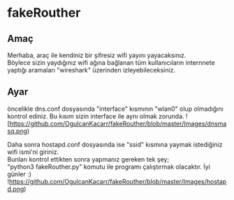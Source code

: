 # fakeRouther

## Amaç

Merhaba, araç ile kendiniz bir şifresiz wifi yayını yayacaksınız.<br/> Böylece sizin yaydığınız wifi ağına bağlanan tüm kullanıcıların internnete yaptığı aramaları "wireshark" üzerinden izleyebileceksiniz.<br/>

## Ayar
öncelikle dns.conf dosyasında "interface" kısmının "wlan0" olup olmadığını kontrol ediniz. Bu kısım sizin interface ile aynı olmak zorunda.
![https://github.com/OgulcanKacarr/fakeRouther/blob/master/Images/dnsmasq.png)

Daha sonra hostapd.conf dosyasında ise "ssid" kısmına yaymak istediğiniz wifi ismi'ni giriniz.<br/> Bunları kontrol ettikten sonra yapmanız gereken tek şey;<br/>
"python3 fakeRouther.py" komutu ile programı çalıştırmak olacaktır. İyi günler :)
!https://github.com/OgulcanKacarr/fakeRouther/blob/master/Images/hostapd.png)
